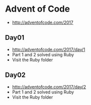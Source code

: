 # Advent of Code
* http://adventofcode.com/2017


## Day01
* http://adventofcode.com/2017/day/1
* Part 1 and 2 solved using Ruby
* Visit the Ruby folder


## Day02
* http://adventofcode.com/2017/day/2
* Part 1 and 2 solved using Ruby
* Visit the Ruby folder